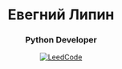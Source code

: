 <div id="header" align="center">
	<h1>Евегний Липин</h1>
	<h3>Python Developer</h3>
	<a href="https://leetcode.com/just_lc_lee/">
		<img src="https://img.shields.io/badge/dynamic/json?style=for-the-badge&labelColor=black&color=%23ffa116&label=Solved&query=solved&url=https%3A%2F%2Fleetcode-badge.vercel.app%2Fapi%2Fusers%2Fevgen_lee&logo=leetcode&logoColor=yellow" alt="LeedCode"/>
	</a>
</div>
